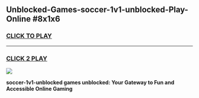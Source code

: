 
## Unblocked-Games-soccer-1v1-unblocked-Play-Online #8x1x6
<h3>
<a href="https://news.freeplayer.one?title=soccer-1v1-unblocked&ref=3">CLICK TO PLAY</a></h3>
<hr>

<h3>
<a href="https://news.freeplayer.one?title=soccer-1v1-unblocked&ref=3">CLICK 2 PLAY</a>
  
</h3>

<a href="https://news.freeplayer.one?title=soccer-1v1-unblocked&ref=3"><img src="https://clearcache.store/games.png"></a>


**soccer-1v1-unblocked games unblocked: Your Gateway to Fun and Accessible Online Gaming**
